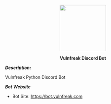 <p align="center"><img src="https://vulnfreak.com/images/bot.png" width="150"></p>
<p align="center"><strong>Vulnfreak Discord Bot</strong></p>


***Description:***

Vulnfreak Python Discord Bot

***Bot Website***

- Bot Site: https://bot.vulnfreak.com


